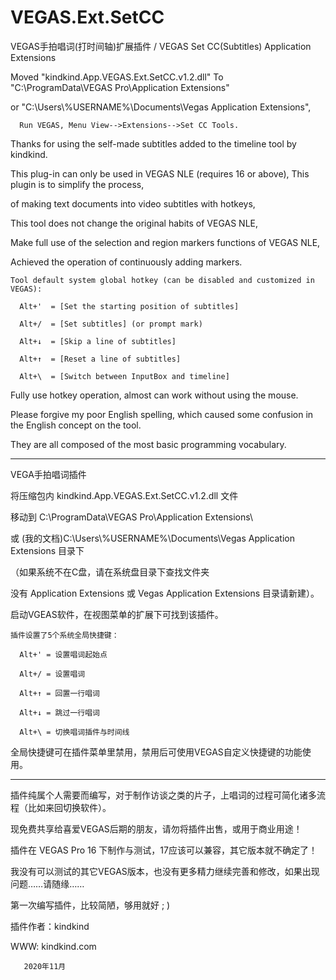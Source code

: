 # VEGAS.Ext.SetCC
VEGAS手拍唱词(打时间轴)扩展插件 / VEGAS Set CC(Subtitles) Application Extensions


Moved "kindkind.App.VEGAS.Ext.SetCC.v1.2.dll" To "C:\ProgramData\VEGAS Pro\Application Extensions\" 

or "C:\Users\\%USERNAME%\Documents\Vegas Application Extensions", 


```
  Run VEGAS, Menu View-->Extensions-->Set CC Tools.
```


Thanks for using the self-made subtitles added to the timeline tool by kindkind.

This plug-in can only be used in VEGAS NLE (requires 16 or above), This plugin is to simplify the process, 

of making text documents into video subtitles with hotkeys, 

This tool does not change the original habits of VEGAS NLE, 

Make full use of the selection and region markers functions of VEGAS NLE, 

Achieved the operation of continuously adding markers.



```
Tool default system global hotkey (can be disabled and customized in VEGAS):

  Alt+'  = [Set the starting position of subtitles]      

  Alt+/  = [Set subtitles] (or prompt mark)      

  Alt+↓  = [Skip a line of subtitles]       

  Alt+↑  = [Reset a line of subtitles]        

  Alt+\  = [Switch between InputBox and timeline]         
```


Fully use hotkey operation, almost can work without using the mouse.


Please forgive my poor English spelling, which caused some confusion in the English concept on the tool. 

They are all composed of the most basic programming vocabulary.


************************************************************************
VEGA手拍唱词插件


将压缩包内 kindkind.App.VEGAS.Ext.SetCC.v1.2.dll 文件

移动到 C:\ProgramData\VEGAS Pro\Application Extensions\ 

或 (我的文档)C:\Users\\%USERNAME%\Documents\Vegas Application Extensions 目录下

（如果系统不在C盘，请在系统盘目录下查找文件夹

没有 Application Extensions 或 Vegas Application Extensions 目录请新建）。


启动VGEAS软件，在视图菜单的扩展下可找到该插件。



```
插件设置了5个系统全局快捷键：

  Alt+' = 设置唱词起始点    

  Alt+/ = 设置唱词    

  Alt+↑ = 回置一行唱词    

  Alt+↓ = 跳过一行唱词
  
  Alt+\ = 切换唱词插件与时间线    
```



全局快捷键可在插件菜单里禁用，禁用后可使用VEGAS自定义快捷键的功能使用。

*********************************************


插件纯属个人需要而编写，对于制作访谈之类的片子，上唱词的过程可简化诸多流程（比如来回切换软件）。

现免费共享给喜爱VEGAS后期的朋友，请勿将插件出售，或用于商业用途！



插件在 VEGAS Pro 16 下制作与测试，17应该可以兼容，其它版本就不确定了！

我没有可以测试的其它VEGAS版本，也没有更多精力继续完善和修改，如果出现问题……请随缘……


第一次编写插件，比较简陋，够用就好  ; )



插件作者：kindkind

WWW: kindkind.com

              
       2020年11月

